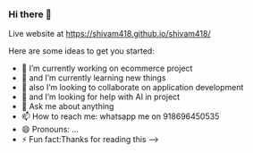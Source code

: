 ### Hi there 👋


Live website at <https://shivam418.github.io/shivam418/>

Here are some ideas to get you started:

- 🔭 I’m currently working on ecommerce project 
- 🌱 and I’m currently learning new things 
- 👯 also I’m looking to collaborate on application development 
- 🤔 and I’m looking for help with AI in project 
- 💬 Ask me about anything 
- 📫 How to reach me: whatsapp me on 918696450535
- 😄 Pronouns: ...
- ⚡ Fun fact:Thanks for reading this
-->

